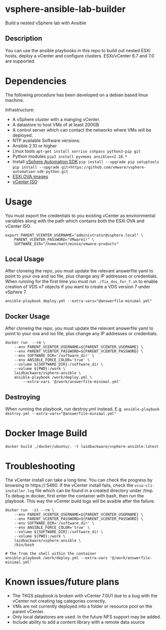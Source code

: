 # vsphere-ansible-lab-builder
Build a nested vSphere lab with Ansible

## Description
You can use the ansible playbooks in this repo to build out nested ESXi hosts, deploy a vCenter and configure clusters. ESXi/vCenter 6.7 and 7.0 are supported.

# Dependencies
The following procedure has been developed on a debian based linux machine.<br/>

Infrastructure:
- A vSphere cluster with a manging vCenter.
- A datastore to host VMs of at least 200GB
- A control server which can contact the networks where VMs will be deployed.
- NTP available
Software versions:
- Ansible 2.10 or higher
- Linux tools `apt-get install xorriso sshpass python3-pip git`
- Python modules `pip3 install pyvmomi ansible==2.10.*`
- Install [vSphere Automation SDK](https://github.com/vmware/vsphere-automation-sdk-python)
    `pip install --upgrade pip setuptools`
    `pip install --upgrade git+https://github.com/vmware/vsphere-automation-sdk-python.git`
- [ESXi OVA images](https://www.virtuallyghetto.com/nested-virtualization/nested-esxi-virtual-appliance)
- [vCenter ISO](https://my.vmware.com/en/group/vmware/downloads/info/slug/datacenter_cloud_infrastructure/vmware_vsphere/7_0)

# Usage 
You must export the credentials to you existing vCenter as environmental variables along with the path which contains both the ESXi OVA and vCenter ISO.
```
export PARENT_VCENTER_USERNAME="administrator@vsphere.local" \
    PARENT_VCENTER_PASSWORD="VMware1!" \
    SOFTWARE_DIR="/home/matt/minio/vmware-products" 
```
## Local Usage
After cloneing the repo, you must update the relevant answerfile  yaml to point to your ova and iso file, plus change any IP addresses or credentials.<br/>
When running for the first time you must run `./fix_dvs_for_7.sh` to enable creation of VDS v7 objects if you want to create a VDS version 7 under vSphere 7.<br/>

```
ansible-playbook deploy.yml --extra-vars="@answerfile-minimal.yml"
```

## Docker Usage 
After cloneing the repo, you must update the relevant answerfile  yaml to point to your ova and iso file, plus change any IP addresses or credentials.<br/>

```
docker run  --rm \
    --env PARENT_VCENTER_USERNAME=${PARENT_VCENTER_USERNAME} \
    --env PARENT_VCENTER_PASSWORD=${PARENT_VCENTER_PASSWORD} \
    --env SOFTWARE_DIR='/software_dir' \
    --env ANSIBLE_FORCE_COLOR='true' \
    --volume ${SOFTWARE_DIR}:/software_dir \
    --volume ${PWD}:/work \
    laidbackware/vsphere-ansible \
    ansible-playbook /work/deploy.yml \
        --extra-vars '@/work/answerfile-minimal.yml'
```

## Destroying
When running the playbook, run destroy.yml instead. E.g. `ansible-playbook destroy.yml --extra-vars="@answerfile-minimal.yml"`

# Docker Image Build
```
docker build ./docker/ubuntu/. -t laidbackware/vsphere-ansible:latest
```

# Troubleshooting
The vCenter install can take a long time. You can check the progress by browsing to https://<vcenter IP>:5480. If the vCenter install fails, check the `vcsa-cli-installer.log` file which can be found in a created directory under /tmp.<br/>
To debug in docker, first enter the container with bash, then run the playbook. This way the vCenter build logs will be avaible after the failure.
```
docker run  -it --rm \
    --env PARENT_VCENTER_USERNAME=${PARENT_VCENTER_USERNAME} \
    --env PARENT_VCENTER_PASSWORD=${PARENT_VCENTER_PASSWORD} \
    --env SOFTWARE_DIR='/software_dir' \
    --env ANSIBLE_FORCE_COLOR='true' \
    --volume ${SOFTWARE_DIR}:/software_dir \
    --volume ${PWD}:/work \
    laidbackware/vsphere-ansible \
    /bin/bash

# The from the shell within the container
ansible-playbook /work/deploy.yml --extra-vars '@/work/answerfile-minimal.yml'
```

# Known issues/future plans
- The TKGS playbook is broken with vCenter  7.0U1 due to a bug with the vCenter not creating tag categories correctly.
- VMs are not currently deployed into a folder or resource pool on the parent vCenter.
- Only local datastores are used. In the future NFS support may be added.
- Include ability to add a content library with a remote data source